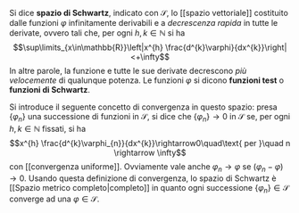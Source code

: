 Si dice **spazio di Schwartz**, indicato con $\mathcal{S}$, lo [[spazio vettoriale]] costituito dalle funzioni $\varphi$ infinitamente derivabili e a *decrescenza rapida* in tutte le derivate, ovvero tali che, per ogni $h,k\in\mathbb{N}$ si ha
$$\sup\limits_{x\in\mathbb{R}}\left|x^{h} \frac{d^{k}\varphi}{dx^{k}}\right|<+\infty$$
In altre parole, la funzione e tutte le sue derivate decrescono *più velocemente* di qualunque potenza. Le funzioni $\varphi$ si dicono **funzioni test** o **funzioni di Schwartz**.

Si introduce il seguente concetto di convergenza in questo spazio: presa $\{\varphi_{n}\}$ una successione di funzioni in $\mathcal{S}$, si dice che $\{\varphi_{n}\}\rightarrow0$ in $\mathcal{S}$ se, per ogni $h,k\in\mathbb{N}$ fissati, si ha
$$x^{h} \frac{d^{k}\varphi_{n}}{dx^{k}}\rightarrow0\quad\text{ per }\quad n \rightarrow \infty$$
con [[convergenza uniforme]]. Ovviamente vale anche $\varphi_{n} \rightarrow \varphi$ se $(\varphi_{n}-\varphi)\rightarrow 0$. Usando questa definizione di convergenza, lo spazio di Schwartz è [[Spazio metrico completo|completo]] in quanto ogni successione $\{\varphi_{n}\}\in\mathcal{S}$ converge ad una $\varphi\in\mathcal{S}$.
